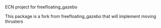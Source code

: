 ECN project for freefloating_gazebo

This package is a fork from freefloating_gazebo that will implement moving thrusters

